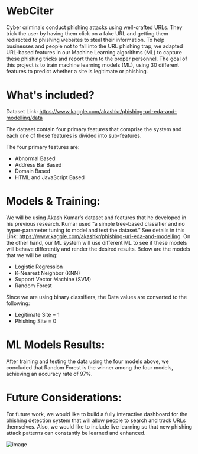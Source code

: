 # WebCiter
Cyber criminals conduct phishing attacks using well-crafted URLs. They trick the user by having them click on a fake URL and getting them redirected to phishing websites to steal their information. To help businesses and people not to fall into the URL phishing trap, we adapted URL-based features in our Machine Learning algorithms (ML) to capture these phishing tricks and report them to the proper personnel. The goal of this project is to train machine learning models (ML), using 30 different features to predict whether a site is legitimate or phishing.

# What's included?
Dataset Link: https://www.kaggle.com/akashkr/phishing-url-eda-and-modelling/data

The dataset contain four primary features that comprise the system and each one of these features is divided into sub-features.

The four primary features are:
-	Abnormal Based
-	Address Bar Based
-	Domain Based
-	HTML and JavaScript Based

# Models & Training:
We will be using Akash Kumar’s dataset and features that he developed in his previous research. Kumar used “a simple tree-based classifier and no hyper-parameter tuning to model and test the dataset.” See details in this Link: https://www.kaggle.com/akashkr/phishing-url-eda-and-modelling. On the other hand, our ML system will use different ML to see if these models will behave differently and render the desired results. Below are the models that we will be using:
- Logistic Regression
- K-Nearest Neighbor (KNN)
- Support Vector Machine (SVM)
- Random Forest

Since we are using binary classifiers, the Data values are converted to the following:
- Legitimate Site = 1
- Phishing Site = 0

# ML Models Results:
After training and testing the data using the four models above, we concluded that Random Forest is the winner among the four models, achieving an accuracy rate of 97%.

# Future Considerations:
For future work, we would like to build a fully interactive dashboard for the phishing detection system that will allow people to search and track URLs themselves. Also, we would like to include live learning so that new phishing attack patterns can constantly be learned and enhanced.


![image](https://user-images.githubusercontent.com/51243880/138733811-da8886d8-8b52-4757-b80e-f00b3f2733d7.png)
